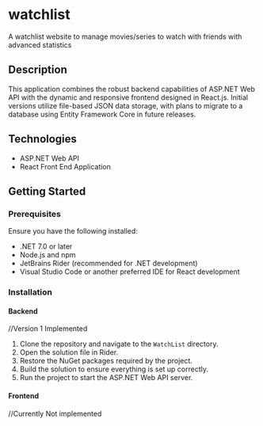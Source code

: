 # watchlist
A watchlist website to manage movies/series to watch with friends with advanced statistics 

## Description
This application combines the robust backend capabilities of ASP.NET Web API with the dynamic and responsive frontend designed in React.js. Initial versions utilize file-based JSON data storage, with plans to migrate to a database using Entity Framework Core in future releases.

## Technologies
- ASP.NET Web API
- React Front End Application

## Getting Started
### Prerequisites

Ensure you have the following installed:

- .NET 7.0 or later
- Node.js and npm
- JetBrains Rider (recommended for .NET development)
- Visual Studio Code or another preferred IDE for React development

### Installation

#### Backend
//Version 1 Implemented
1. Clone the repository and navigate to the `WatchList` directory.
2. Open the solution file in Rider.
3. Restore the NuGet packages required by the project.
4. Build the solution to ensure everything is set up correctly.
5. Run the project to start the ASP.NET Web API server.

#### Frontend
//Currently Not implemented
